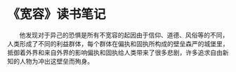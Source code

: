 # 《宽容》读书笔记

&nbsp;&nbsp;&nbsp;&nbsp;&nbsp;&nbsp;&nbsp;他发现对于异己的恐惧是所有不宽容的起因由于信仰、道德、风俗等的不同，人类形成了不同的利益群体，每个群体在偏执和固执所构成的壁垒森严的城堡里，抵御着外界和来自外界的影响偏执和固执给人类带来了很多悲剧，许多追求自由新知的人物为冲出这壁垒而殉身。
